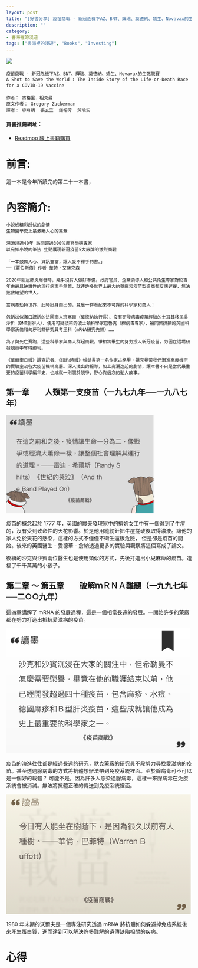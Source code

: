 ```yaml
---
layout: post
title: "[好書分享] 疫苗商戰 - 新冠危機下AZ、BNT、輝瑞、莫德納、嬌生、Novavax的生死競賽"
description: ""
category: 
- 書海裡的漫遊
tags: ["書海裡的漫遊", "Books", "Investing"]
---
```


<div><a href="http://moo.im/a/79nATX" title="疫苗商戰"><img src="https://cdn.readmoo.com/cover/ij/iblapqi_210x315.jpg?v=0" /></a></div>




```
疫苗商戰 - 新冠危機下AZ、BNT、輝瑞、莫德納、嬌生、Novavax的生死競賽
A Shot to Save the World : The Inside Story of the Life-or-Death Race for a COVID-19 Vaccine

作者： 古格里．祖克曼  
原文作者： Gregory Zuckerman  
譯者： 廖月娟  張玄竺  鍾榕芳  黃瑜安 
```

#### 買書推薦網址：

- [Readmoo 線上書籍購買](http://moo.im/a/79nATX)

# 前言:

這一本是今年所讀完的第二十一本書，



# 內容簡介:

```
小說般精彩起伏的劇情
生物醫學史上最激勵人心的篇章
 
溯源超過40年 訪問超過300位產官學研專家
以宛如小說的筆法 生動展現新冠疫苗5大廠牌的激烈商戰 
 
「一本鼓舞人心、資訊豐富，讓人愛不釋手的書。」
──《賈伯斯傳》作者 華特‧艾薩克森
 
2020年新冠肺炎爆發時，幾乎沒有人做好準備。政府官員、企業領導人和公共衛生專家對於百年來最具破壞性的流行病束手無策，就連許多世界上最大的藥廠和疫苗製造商都反應遲緩，無法拯救絕望的世人。
 
當病毒劫持世界，此時挺身而出的，竟是一群看起來不可靠的科學家和商人！
 
包括狀似滿口謊話的法國商人班塞爾（莫德納執行長）、沒有研發病毒疫苗經驗的土耳其移民吳沙忻（BNT創辦人）、使用可疑技術的波士頓科學家巴魯克（腺病毒專家）、被同儕排擠的英國科學家沃倫和匈牙利籍研究員考里科（mRNA研究先鋒）……
 
為了與死亡賽跑，這些科學家與商人群起而戰，爭相將畢生的努力投入新冠疫苗，力圖在這場研發競賽中奪得勝利。 
 
《華爾街日報》調查記者、《紐約時報》暢銷書第一名作家古格里‧祖克曼帶我們潛進高度機密的實驗室及各大疫苗機構高層。深入淺出的報導，加上高潮迭起的劇情，讓本書不只是當代最重要的疫苗科學編年史，也成就一則關於競爭、野心與信念的動人故事。 
```

## 第一章　　人類第一支疫苗（一九七九年──一九八七年）

<img src="../images/2021/image-20221025215606991.png" alt="image-20221025215606991" style="zoom: 80%;" />

疫苗的概念起於 1777 年，英國的農夫發現家中的擠奶女工中有一個得到了牛痘的，沒有受到致命性的天花影響。於是他用縫紉針把牛痘搓破後取得濃液。讓他的家人免於天花的感染，這樣的方式不僅僅不衛生還很危險， 但是卻是疫苗的開始。後來的英國醫生 - 愛德華 - 詹納透過更多的實驗與觀察將這個寫成了論文。

後續的沙克與沙賓兩位醫生也是使用類似的方式，先後打造出小兒麻痺的疫苗。造福了千千萬萬的小孩子。

## 第二章 ～ 第五章　　破解ｍＲＮＡ難題（一九九七年──二○○九年）

這四章講解了 mRNA 的發展過程，這是一個相當長遠的發展。一開始許多的藥廠都在努力打造出抵抗愛滋病的疫苗。

![image-20221025221122377](../images/2021/image-20221025221122377.png)

疫苗的演進往往都是經過長遠的研究，默克藥廠的研究員不段努力尋找愛滋病的疫苗。甚至透過腺病毒的方式將抗體想辦法帶到免疫系統裡面。至於腺病毒可不可以是一個好的載體？ 可能不是，因為許多人感染過腺病毒，這樣一來腺病毒在免疫系統會被消滅。無法將抗體正確的傳送到免疫系統裡面。

![image-20221025225905988](../images/2021/image-20221025225905988.png)

1980 年末期的沃爾夫是一個專注研究透過 mRNA 將抗體如何躲避掉免疫系統後來產生蛋白質，進而達到可以解決許多難解的遺傳缺陷相關的疾病。


# 心得

